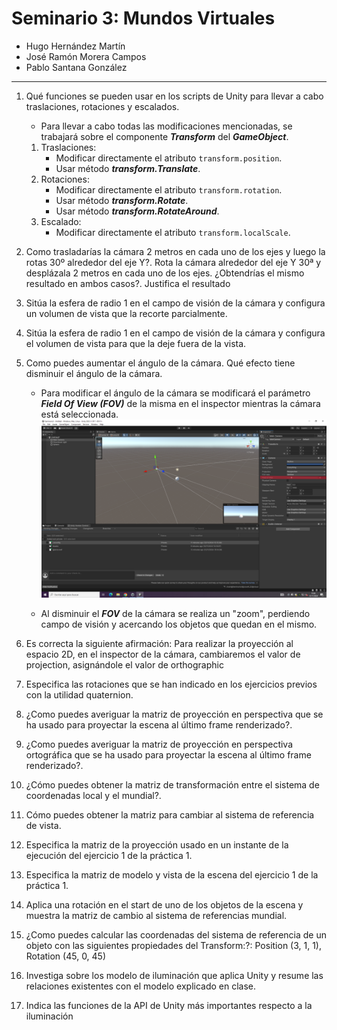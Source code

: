 # Seminario 3: Mundos Virtuales

* Hugo Hernández Martín
* José Ramón Morera Campos
* Pablo Santana González

---

1. Qué funciones se pueden usar en los scripts de Unity para llevar a cabo traslaciones, rotaciones y escalados.

    * Para llevar a cabo todas las modificaciones mencionadas, se trabajará sobre el componente ***Transform*** del ***GameObject***. 

    1. Traslaciones:
        -  Modificar directamente el atributo `transform.position`.
        - Usar método ***transform.Translate***.
    2. Rotaciones:
        -  Modificar directamente el atributo `transform.rotation`.
        - Usar método ***transform.Rotate***.
        - Usar método ***transform.RotateAround***.
    3. Escalado:
        - Modificar directamente el atributo `transform.localScale`.

2. Como trasladarías la cámara 2 metros en cada uno de los ejes y luego la rotas 30º alrededor del eje Y?. Rota la cámara alrededor del eje Y 30ª y desplázala 2 metros en cada uno de los ejes. ¿Obtendrías el mismo resultado en ambos casos?. Justifica el resultado

3. Sitúa la esfera de radio 1 en el campo de visión de la cámara y configura un volumen de vista que la recorte parcialmente.

4. Sitúa la esfera de radio 1 en el campo de visión de la cámara y configura el volumen de vista para que la deje fuera de la vista.

5. Como puedes aumentar el ángulo de la cámara. Qué efecto tiene disminuir el ángulo de la cámara.

    * Para modificar el ángulo de la cámara se modificará el parámetro ***Field Of View (FOV)*** de la misma en el inspector mientras la cámara está seleccionada. ![Foto Ejercicio 5](./img/Ejercicio5-1.png)

    * Al disminuir el ***FOV*** de la cámara se realiza un "zoom", perdiendo campo de visión y acercando los objetos que quedan en el mismo.

6. Es correcta la siguiente afirmación: Para realizar la proyección al espacio 2D, en el inspector de la cámara, cambiaremos el valor de projection, asignándole el valor de orthographic

7. Especifica las rotaciones que se han indicado en los ejercicios previos con la utilidad quaternion.

8. ¿Como puedes averiguar la matriz de proyección en perspectiva que se ha usado para proyectar la escena al último frame renderizado?.

9. ¿Como puedes averiguar la matriz de proyección en perspectiva ortográfica que se ha usado para proyectar la escena al último frame renderizado?.

10. ¿Cómo puedes obtener la matriz de transformación entre el sistema de coordenadas local y el mundial?.

11. Cómo puedes obtener la matriz para cambiar al sistema de referencia de vista.

12. Especifica la matriz de la proyección usado en un instante de la ejecución del ejercicio 1 de la práctica 1.

13. Especifica la matriz de modelo y vista de la escena del ejercicio 1 de la práctica 1.

14. Aplica una rotación en el start de uno de los objetos de la escena y muestra la matriz de cambio al sistema de referencias mundial.

15. ¿Como puedes calcular las coordenadas del sistema de referencia de un objeto con las siguientes propiedades del Transform:?: 
Position (3, 1, 1), Rotation (45, 0, 45)

16. Investiga sobre los modelo de iluminación que aplica Unity y resume las relaciones existentes con el modelo explicado en clase.

17. Indica las funciones de la API de Unity más importantes respecto a la iluminación